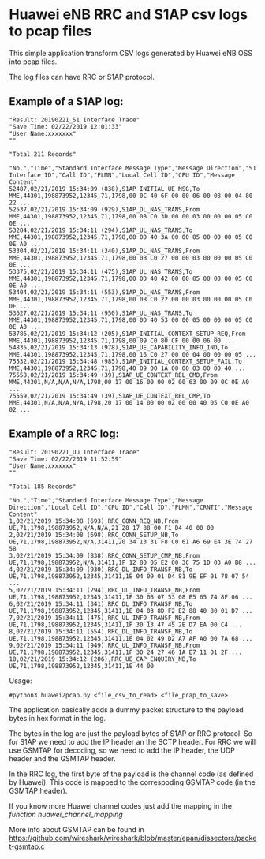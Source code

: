 # Huawei eNB RRC and S1AP csv logs to pcap files

This simple application transform CSV logs generated by Huawei eNB OSS into pcap files.

The log files can have RRC or S1AP protocol.

Example of a S1AP log:
---------------------

```
"Result: 20190221_S1 Interface Trace"
"Save Time: 02/22/2019 12:01:33"
"User Name:xxxxxxx"
""

"Total 211 Records"

"No.","Time","Standard Interface Message Type","Message Direction","S1 Interface ID","Call ID","PLMN","Local Cell ID","CPU ID","Message Content"
52487,02/21/2019 15:34:09 (838),S1AP_INITIAL_UE_MSG,To MME,44301,198873952,12345,71,1798,00 0C 40 6F 00 00 06 00 08 00 04 80 22 ...
52537,02/21/2019 15:34:09 (929),S1AP_DL_NAS_TRANS,From MME,44301,198873952,12345,71,1798,00 0B C0 3D 00 00 03 00 00 00 05 C0 0E ...
53284,02/21/2019 15:34:11 (294),S1AP_UL_NAS_TRANS,To MME,44301,198873952,12345,71,1798,00 0D 40 3A 00 00 05 00 00 00 05 C0 0E A0 ...
53304,02/21/2019 15:34:11 (340),S1AP_DL_NAS_TRANS,From MME,44301,198873952,12345,71,1798,00 0B C0 27 00 00 03 00 00 00 05 C0 0E ...
53375,02/21/2019 15:34:11 (475),S1AP_UL_NAS_TRANS,To MME,44301,198873952,12345,71,1798,00 0D 40 42 00 00 05 00 00 00 05 C0 0E A0 ...
53404,02/21/2019 15:34:11 (553),S1AP_DL_NAS_TRANS,From MME,44301,198873952,12345,71,1798,00 0B C0 22 00 00 03 00 00 00 05 C0 0E ...
53627,02/21/2019 15:34:11 (950),S1AP_UL_NAS_TRANS,To MME,44301,198873952,12345,71,1798,00 0D 40 53 00 00 05 00 00 00 05 C0 0E A0 ...
53786,02/21/2019 15:34:12 (205),S1AP_INITIAL_CONTEXT_SETUP_REQ,From MME,44301,198873952,12345,71,1798,00 09 C0 80 CF 00 00 06 00 ...
54835,02/21/2019 15:34:13 (978),S1AP_UE_CAPABILITY_INFO_IND,To MME,44301,198873952,12345,71,1798,00 16 C0 27 00 00 04 00 00 00 05 ...
75532,02/21/2019 15:34:48 (985),S1AP_INITIAL_CONTEXT_SETUP_FAIL,To MME,44301,198873952,12345,71,1798,40 09 00 1A 00 00 03 00 00 40 ...
75558,02/21/2019 15:34:49 (39),S1AP_UE_CONTEXT_REL_CMD,From MME,44301,N/A,N/A,N/A,1798,00 17 00 16 00 00 02 00 63 00 09 0C 0E A0 ...
75559,02/21/2019 15:34:49 (39),S1AP_UE_CONTEXT_REL_CMP,To MME,44301,N/A,N/A,N/A,1798,20 17 00 14 00 00 02 00 00 40 05 C0 0E A0 02 ...
```

Example of a RRC log:
--------------------

```
"Result: 20190221_Uu Interface Trace"
"Save Time: 02/22/2019 11:52:59"
"User Name:xxxxxxx"
""

"Total 185 Records"

"No.","Time","Standard Interface Message Type","Message Direction","Local Cell ID","CPU ID","Call ID","PLMN","CRNTI","Message Content"
1,02/21/2019 15:34:08 (693),RRC_CONN_REQ_NB,From UE,71,1798,198873952,N/A,N/A,21 28 17 88 00 F1 D4 40 00 00
2,02/21/2019 15:34:08 (698),RRC_CONN_SETUP_NB,To UE,71,1798,198873952,N/A,31411,20 34 13 31 F8 C0 61 A6 69 E4 3E 74 27 58
3,02/21/2019 15:34:09 (838),RRC_CONN_SETUP_CMP_NB,From UE,71,1798,198873952,N/A,31411,1F 12 80 05 E2 00 3C 75 1D 03 A0 B8 ... 
4,02/21/2019 15:34:09 (930),RRC_DL_INFO_TRANSF_NB,To UE,71,1798,198873952,12345,31411,1E 04 09 01 D4 81 9E EF 01 78 07 54 ... 
5,02/21/2019 15:34:11 (294),RRC_UL_INFO_TRANSF_NB,From UE,71,1798,198873952,12345,31411,1F 30 0B 07 53 08 E5 65 74 8F 06 ...
6,02/21/2019 15:34:11 (341),RRC_DL_INFO_TRANSF_NB,To UE,71,1798,198873952,12345,31411,1E 04 03 8D F2 E2 88 40 80 01 D7 ...
7,02/21/2019 15:34:11 (475),RRC_UL_INFO_TRANSF_NB,From UE,71,1798,198873952,12345,31411,1F 30 13 47 45 2E D7 EA 00 C4 ...
8,02/21/2019 15:34:11 (554),RRC_DL_INFO_TRANSF_NB,To UE,71,1798,198873952,12345,31411,1E 04 02 49 D2 A7 AF A0 00 7A 68 ...
9,02/21/2019 15:34:11 (949),RRC_UL_INFO_TRANSF_NB,From UE,71,1798,198873952,12345,31411,1F 30 24 27 46 1A E7 11 01 2F ...
10,02/21/2019 15:34:12 (206),RRC_UE_CAP_ENQUIRY_NB,To UE,71,1798,198873952,12345,31411,1E 44 00
```



Usage: 
```
#python3 huawei2pcap.py <file_csv_to_read> <file_pcap_to_save>
```

The application basically adds a dummy packet structure to the payload bytes in hex format in the log.

The bytes in the log are just the payload bytes of S1AP or RRC protocol. 
So for S1AP we need to add the IP header an the SCTP header. For RRC we will use GSMTAP for decoding, so we need to add the IP header, the UDP header and the GSMTAP header.

In the RRC log, the first byte of the payload is the channel code (as defined by Huawei). This code is mapped to the correspoding GSMTAP code (in the GSMTAP header).

If you know more Huawei channel codes just add the mapping in the *function huawei_channel_mapping*

More info about GSMTAP can be found in https://github.com/wireshark/wireshark/blob/master/epan/dissectors/packet-gsmtap.c


